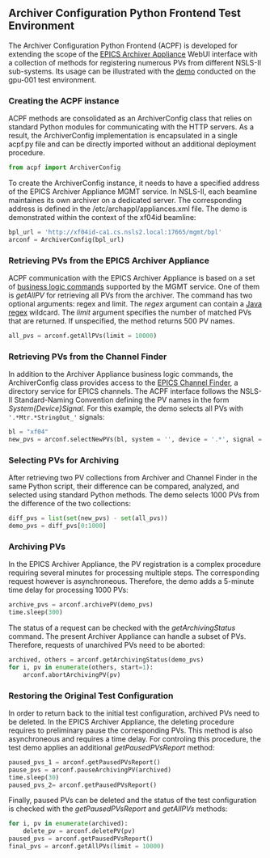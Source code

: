 ## Archiver Configuration Python Frontend Test Environment  

The Archiver Configuration Python Frontend (ACPF) is developed for extending
the scope of the [EPICS Archiver Appliance](https://slacmshankar.github.io/epicsarchiver_docs/)
WebUI interface with a collection of methods for
registering numerous PVs from different NSLS-II sub-systems. Its usage can
be illustrated with the [demo](https://github.com/malitsky/nsls2/blob/master/acpf/acpf-demo.6.01.2018.ipynb)
conducted on the gpu-001 test environment.

### Creating the ACPF instance

ACPF methods are consolidated as an ArchiverConfig class that relies on standard Python
modules for communicating with the HTTP servers. As a result, the ArchiverConfig implementation
is encapsulated in a single acpf.py file and can be directly imported without an additional
deployment procedure.

```python
from acpf import ArchiverConfig
```

To create the ArchiverConfig instance, it needs to have a specified address of the EPICS Archiver
Appliance MGMT service. In NSLS-II, each beamline maintaines its own archiver on a dedicated
server. The corresponding address is defined in the /etc/archappl/appliances.xml file.
The demo is demonstrated within the context of the xf04id beamline:

```python
bpl_url = 'http://xf04id-ca1.cs.nsls2.local:17665/mgmt/bpl'
arconf = ArchiverConfig(bpl_url)
```
### Retrieving PVs from the EPICS Archiver Appliance

ACPF communication with the EPICS Archiver Appliance is based on a set of 
[business logic commands](https://slacmshankar.github.io/epicsarchiver_docs/api/mgmt_scriptables.html)
supported by the MGMT service. One of them is *getAllPV* for retrieving all PVs from the archiver.
The command has two optional arguments: regex and limit. The *regex* argument can contain
a [Java regex](https://docs.oracle.com/javase/7/docs/api/java/util/regex/Pattern.html)
wildcard. The *limit* argument specifies the number of matched PVs that are returned.
If unspecified, the method returns 500 PV names. 

```python
all_pvs = arconf.getAllPVs(limit = 10000)
```

### Retrieving PVs from the Channel Finder 

In addition to the Archiver Appliance business logic commands, the ArchiverConfig class provides access
to the [EPICS Channel Finder](http://channelfinder.github.io/), a directory service for EPICS channels.
The ACPF interface follows the NSLS-II Standard-Naming Convention defining the PV names in the form
*System{Device}Signal*. For this example, the demo selects all PVs with `'.*Mtr.*StringOut_'` signals:

```python
bl = "xf04"
new_pvs = arconf.selectNewPVs(bl, system = '', device = '.*', signal = '.*Mtr.*StringOut_')
```

### Selecting PVs for Archiving

After retrieving two PV collections from Archiver and Channel Finder in the same Python script,
their difference can be compared, analyzed, and selected using standard Python methods.
The demo selects 1000 PVs from the difference of the two collections:

```python
diff_pvs = list(set(new_pvs) - set(all_pvs))
demo_pvs = diff_pvs[0:1000]
```

### Archiving PVs

In the EPICS Archiver Appliance, the PV registration is a complex procedure requiring several minutes
for processing multiple steps. The corresponding request however is asynchroneous.
Therefore, the demo adds a 5-minute time delay for processing 1000 PVs:

```python
archive_pvs = arconf.archivePV(demo_pvs)
time.sleep(300)
```

The status of a request can be checked with the *getArchivingStatus* command. 
The present Archiver Appliance can handle a subset of PVs. Therefore, requests of
unarchived PVs need to be aborted:

```python
archived, others = arconf.getArchivingStatus(demo_pvs)
for i, pv in enumerate(others, start=1):
    arconf.abortArchivingPV(pv)
```

### Restoring the Original Test Configuration

In order to return back to the initial test configuration, archived PVs need
to be deleted. In the EPICS Archiver Appliance, the deleting procedure requires
to preliminary pause the corresponding PVs. This method is also asynchroneous
and requires a time delay. For controling this procedure, the test demo applies
an additional *getPausedPVsReport* method:


```python
paused_pvs_1 = arconf.getPausedPVsReport()
pause_pvs = arconf.pauseArchivingPV(archived)
time.sleep(30)
paused_pvs_2= arconf.getPausedPVsReport()
```

Finally, paused PVs can be deleted and the status of the test configuration is checked
with the *getPausedPVsReport* and *getAllPVs* methods:

```python
for i, pv in enumerate(archived):
    delete_pv = arconf.deletePV(pv)
paused_pvs = arconf.getPausedPVsReport()
final_pvs = arconf.getAllPVs(limit = 10000)
```